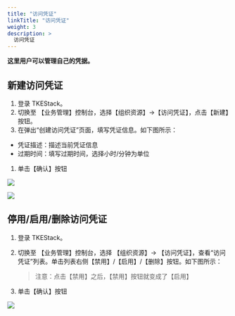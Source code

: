 ```yaml
---
title: "访问凭证"
linkTitle: "访问凭证"
weight: 3
description: >
  访问凭证
---
```


**这里用户可以管理自己的凭据。**

## 新建访问凭证

1. 登录 TKEStack。
2. 切换至 【业务管理】控制台，选择【组织资源】-&gt;【访问凭证】，点击【新建】按钮。
3. 在弹出“创建访问凭证”页面，填写凭证信息。如下图所示：

* 凭证描述：描述当前凭证信息
* 过期时间：填写过期时间，选择小时/分钟为单位

1. 单击【确认】按钮

![](../../../../../images/xin-jian-fang-wen-ping-zheng-resource.png)

![](../../../../../images/xin-jian-fang-wen-ping-zheng-resource1.png)

## 停用/启用/删除访问凭证

1. 登录 TKEStack。
2. 切换至 【业务管理】控制台，选择 【组织资源】-&gt; 【访问凭证】，查看“访问凭证”列表。单击列表右侧【禁用】/【启用】/【删除】按钮。如下图所示：

   > 注意：点击【禁用】之后，【禁用】按钮就变成了【启用】

3. 单击【确认】按钮

![](../../../../../images/access-card.png)

